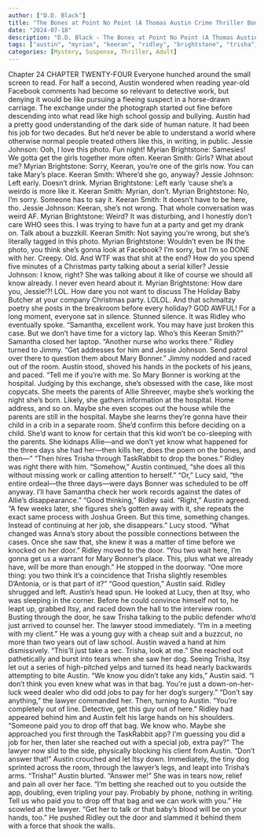```yaml
---
author: ["D.D. Black"]
title: "The Bones at Point No Point (A Thomas Austin Crime Thriller Book 1) - Chapter 25"
date: "2024-07-18"
description: "D.D. Black - The Bones at Point No Point (A Thomas Austin Crime Thriller Book 1)"
tags: ["austin", "myrian", "keeran", "ridley", "brightstone", "trisha", "work", "like", "jessie", "get", "smith", "know", "job", "johnson", "even", "lawyer", "two", "mary", "room", "hand", "maybe", "said", "itsy", "good", "photo"]
categories: [Mystery, Suspense, Thriller, Adult]
---
```


Chapter 24
CHAPTER TWENTY-FOUR
Everyone hunched around the small screen to read. For half a second, Austin wondered when reading year-old Facebook comments had become so relevant to detective work, but denying it would be like pursuing a fleeing suspect in a horse-drawn carriage.
The exchange under the photograph started out fine before descending into what read like high school gossip and bullying. Austin had a pretty good understanding of the dark side of human nature. It had been his job for two decades. But he’d never be able to understand a world where otherwise normal people treated others like this, in writing, in public.
Jessie Johnson: Ooh, I love this photo. Fun night!
Myrian Brightstone: Samesies! We gotta get the girls together more often.
Keeran Smith: Girls? What about me?
Myrian Brightstone: Sorry, Keeran, you’re one of the girls now. You can take Mary’s place.
Keeran Smith: Where’d she go, anyway?
Jessie Johnson: Left early. Doesn’t drink.
Myrian Brightstone: Left early ‘cause she’s a weirdo is more like it.
Keeran Smith: Myrian, don’t.
Myrian Brightstone: No, I’m sorry. Someone has to say it.
Keeran Smith: It doesn’t have to be here, tho.
Jessie Johnson: Keeran, she’s not wrong. That whole conversation was weird AF.
Myrian Brightstone: Weird? It was disturbing, and I honestly don’t care WHO sees this. I was trying to have fun at a party and get my drank on. Talk about a buzzkill.
Keeran Smith: Not saying you’re wrong, but she’s literally tagged in this photo.
Myrian Brightstone: Wouldn’t even be IN the photo, you think she’s gonna look at Facebook? I’m sorry, but I’m so DONE with her. Creepy. Old. And WTF was that shit at the end? How do you spend five minutes of a Christmas party talking about a serial killer?
Jessie Johnson: I know, right? She was talking about it like of course we should all know already. I never even heard about it.
Myrian Brightstone: How dare you, Jessie!?! LOL. How dare you not want to discuss The Holiday Baby Butcher at your company Christmas party. LOLOL. And that schmaltzy poetry she posts in the breakroom before every holiday? GOD AWFUL!
For a long moment, everyone sat in silence. Stunned silence. It was Ridley who eventually spoke. “Samantha, excellent work. You may have just broken this case. But we don’t have time for a victory lap. Who’s this Keeran Smith?”
Samantha closed her laptop. “Another nurse who works there.”
Ridley turned to Jimmy. “Get addresses for him and Jessie Johnson. Send patrol over there to question them about Mary Bonner.” Jimmy nodded and raced out of the room.
Austin stood, shoved his hands in the pockets of his jeans, and paced. “Tell me if you’re with me. So Mary Bonner is working at the hospital. Judging by this exchange, she’s obsessed with the case, like most copycats. She meets the parents of Allie Shreever, maybe she’s working the night she’s born. Likely, she gathers information at the hospital. Home address, and so on. Maybe she even scopes out the house while the parents are still in the hospital. Maybe she learns they’re gonna have their child in a crib in a separate room. She’d confirm this before deciding on a child. She’d want to know for certain that this kid won’t be co-sleeping with the parents. She kidnaps Allie—and we don’t yet know what happened for the three days she had her—then kills her, does the poem on the bones, and then—”
“Then hires Trisha through TaskRabbit to drop the bones.” Ridley was right there with him.
“Somehow,” Austin continued, “she does all this without missing work or calling attention to herself.”
“Or,” Lucy said, “the entire ordeal—the three days—were days Bonner was scheduled to be off anyway. I’ll have Samantha check her work records against the dates of Allie’s disappearance.”
“Good thinking,” Ridley said.
“Right,” Austin agreed. “A few weeks later, she figures she’s gotten away with it, she repeats the exact same process with Joshua Green. But this time, something changes. Instead of continuing at her job, she disappears.”
Lucy stood. “What changed was Anna’s story about the possible connections between the cases. Once she saw that, she knew it was a matter of time before we knocked on her door.”
Ridley moved to the door. “You two wait here, I’m gonna get us a warrant for Mary Bonner’s place. This, plus what we already have, will be more than enough.” He stopped in the doorway. “One more thing: you two think it’s a coincidence that Trisha slightly resembles D’Antonia, or is that part of it?”
“Good question,” Austin said.
Ridley shrugged and left.
Austin’s head spun. He looked at Lucy, then at Itsy, who was sleeping in the corner.
Before he could convince himself not to, he leapt up, grabbed Itsy, and raced down the hall to the interview room. Busting through the door, he saw Trisha talking to the public defender who’d just arrived to counsel her.
The lawyer stood immediately. “I’m in a meeting with my client.” He was a young guy with a cheap suit and a buzzcut, no more than two years out of law school.
Austin waved a hand at him dismissively. “This’ll just take a sec. Trisha, look at me.”
She reached out pathetically and burst into tears when she saw her dog. Seeing Trisha, Itsy let out a series of high-pitched yelps and turned its head nearly backwards attempting to bite Austin.
“We know you didn’t take any kids,” Austin said. “I don’t think you even knew what was in that bag. You’re just a down-on-her-luck weed dealer who did odd jobs to pay for her dog’s surgery.”
“Don’t say anything,” the lawyer commanded her. Then, turning to Austin. “You’re completely out of line. Detective, get this guy out of here.”
Ridley had appeared behind him and Austin felt his large hands on his shoulders.
“Someone paid you to drop off that bag. We know who. Maybe she approached you first through the TaskRabbit app? I’m guessing you did a job for her, then later she reached out with a special job, extra pay?”
The lawyer now slid to the side, physically blocking his client from Austin. “Don’t answer that!”
Austin crouched and let Itsy down. Immediately, the tiny dog sprinted across the room, through the lawyer’s legs, and leapt into Trisha’s arms.
“Trisha!” Austin blurted. “Answer me!”
She was in tears now, relief and pain all over her face.
“I’m betting she reached out to you outside the app, doubling, even tripling your pay. Probably by phone, nothing in writing. Tell us who paid you to drop off that bag and we can work with you.” He scowled at the lawyer. “Get her to talk or that baby’s blood will be on your hands, too.”
He pushed Ridley out the door and slammed it behind them with a force that shook the walls.